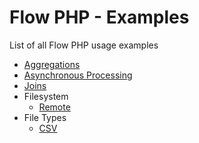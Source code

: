 # Flow PHP - Examples

List of all Flow PHP usage examples

* [Aggregations](/examples/topics/aggregations/power_plant.php)
* [Asynchronous Processing](/examples/topics/async/README.md)
* [Joins](/examples/topics/join/left_anti/README.md)
* Filesystem
  * [Remote](/examples/topics/fs/remote/README.md)
* File Types
  * [CSV](/examples/topics/types/csv/README.md) 
